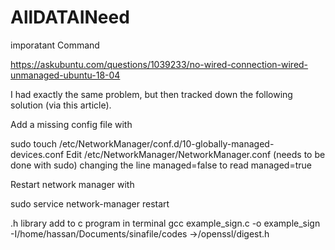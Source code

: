 # AllDATAINeed
imporatant Command 

https://askubuntu.com/questions/1039233/no-wired-connection-wired-unmanaged-ubuntu-18-04

I had exactly the same problem, but then tracked down the following solution (via this article).

Add a missing config file with

 sudo touch /etc/NetworkManager/conf.d/10-globally-managed-devices.conf
Edit /etc/NetworkManager/NetworkManager.conf (needs to be done with sudo) changing the line managed=false to read managed=true

Restart network manager with

 sudo service network-manager restart


.h library add to c program in terminal 
gcc example_sign.c -o example_sign -I/home/hassan/Documents/sinafile/codes     ->/openssl/digest.h
